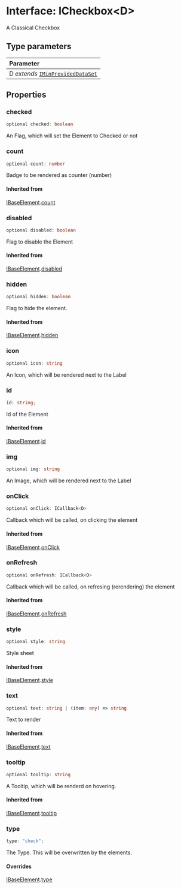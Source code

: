 # Interface: ICheckbox<D\>

A Classical Checkbox

## Type parameters

| Parameter                                                             |
| :-------------------------------------------------------------------- |
| D _extends_ [`IMinProvidedDataSet`](interface.IMinProvidedDataSet.md) |

## Properties

### checked

```ts
optional checked: boolean
```

An Flag, which will set the Element to Checked or not

### count

```ts
optional count: number
```

Badge to be rendered as counter (number)

#### Inherited from

[IBaseElement](interface.IBaseElement.md).[count](interface.IBaseElement.md#count)

### disabled

```ts
optional disabled: boolean
```

Flag to disable the Element

#### Inherited from

[IBaseElement](interface.IBaseElement.md).[disabled](interface.IBaseElement.md#disabled)

### hidden

```ts
optional hidden: boolean
```

Flag to hide the element.

#### Inherited from

[IBaseElement](interface.IBaseElement.md).[hidden](interface.IBaseElement.md#hidden)

### icon

```ts
optional icon: string
```

An Icon, which will be rendered next to the Label

### id

```ts
id: string;
```

Id of the Element

#### Inherited from

[IBaseElement](interface.IBaseElement.md).[id](interface.IBaseElement.md#id)

### img

```ts
optional img: string
```

An Image, which will be rendered next to the Label

### onClick

```ts
optional onClick: ICallback<D>
```

Callback which will be called, on clicking the element

#### Inherited from

[IBaseElement](interface.IBaseElement.md).[onClick](interface.IBaseElement.md#onclick)

### onRefresh

```ts
optional onRefresh: ICallback<D>
```

Callback which will be called, on refresing (rerendering) the element

#### Inherited from

[IBaseElement](interface.IBaseElement.md).[onRefresh](interface.IBaseElement.md#onrefresh)

### style

```ts
optional style: string
```

Style sheet

#### Inherited from

[IBaseElement](interface.IBaseElement.md).[style](interface.IBaseElement.md#style)

### text

```ts
optional text: string | (item: any) => string
```

Text to render

#### Inherited from

[IBaseElement](interface.IBaseElement.md).[text](interface.IBaseElement.md#text)

### tooltip

```ts
optional tooltip: string
```

A Tooltip, which will be renderd on hovering.

#### Inherited from

[IBaseElement](interface.IBaseElement.md).[tooltip](interface.IBaseElement.md#tooltip)

### type

```ts
type: "check";
```

The Type. This will be overwritten by the elements.

#### Overrides

[IBaseElement](interface.IBaseElement.md).[type](interface.IBaseElement.md#type)
